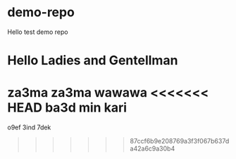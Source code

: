 # demo-repo
Hello
test demo repo

# Hello Ladies and Gentellman
za3ma za3ma
wawawa
<<<<<<< HEAD
ba3d min kari 
=======
o9ef 3ind 7dek
>>>>>>> 87ccf6b9e208769a3f3f067b637da42a6c9a30b4
